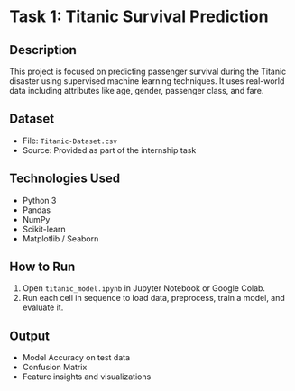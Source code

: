 # Task 1: Titanic Survival Prediction

## Description
This project is focused on predicting passenger survival during the Titanic disaster using supervised machine learning techniques. It uses real-world data including attributes like age, gender, passenger class, and fare.

## Dataset
- File: `Titanic-Dataset.csv`
- Source: Provided as part of the internship task

## Technologies Used
- Python 3
- Pandas
- NumPy
- Scikit-learn
- Matplotlib / Seaborn

## How to Run
1. Open `titanic_model.ipynb` in Jupyter Notebook or Google Colab.
2. Run each cell in sequence to load data, preprocess, train a model, and evaluate it.

## Output
- Model Accuracy on test data
- Confusion Matrix
- Feature insights and visualizations

